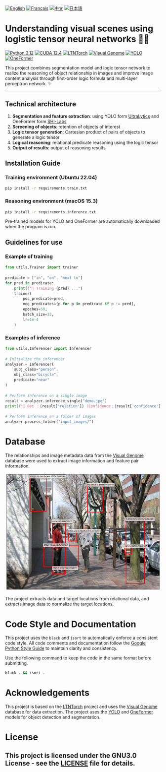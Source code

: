 [![English](https://cdn3.iconfinder.com/data/icons/142-mini-country-flags-16x16px/32/flag-usa2x.png)](/README.md)
[![Français](https://cdn3.iconfinder.com/data/icons/142-mini-country-flags-16x16px/32/flag-france2x.png)](/README/README_fr_FR.md)
[![中文](https://cdn3.iconfinder.com/data/icons/142-mini-country-flags-16x16px/32/flag-china2x.png)](/README/README_zh_CN.md)
[![日本語](https://cdn3.iconfinder.com/data/icons/142-mini-country-flags-16x16px/32/flag-japan2x.png)](/README/README_ja_JP.md)

# Understanding visual scenes using logistic tensor neural networks 🚀🤖

[![Python 3.12](https://img.shields.io/badge/Python-3.12-blue?style=flat-square)](https://www.python.org)
[![CUDA 12.4](https://img.shields.io/badge/CUDA-12.4-red?style=flat-square)](https://developer.nvidia.com/cuda-toolkit)
[![LTNTorch](https://img.shields.io/badge/Project-LTNTorch-9cf?style=flat-square)](https://github.com/tommasocarraro/LTNtorch)
[![Visual Genome](https://img.shields.io/badge/Data-Visual%20Genome-yellow?style=flat-square)](https://homes.cs.washington.edu/~ranjay/visualgenome/index.html)
[![YOLO](https://img.shields.io/badge/Detection-YOLO-orange?style=flat-square)](https://github.com/ultralytics/ultralytics)
[![OneFormer](https://img.shields.io/badge/Segmentation-OneFormer-brightgreen?style=flat-square)](https://github.com/SHI-Labs/OneFormer)

This project combines segmentation model and logic tensor network to realize the reasoning of object relationship in images and improve image content analysis through first-order logic formula and multi-layer perceptron network. ✨

---

## Technical architecture

1. **Segmentation and feature extraction**: using YOLO form [UltraLytics](https://docs.ultralytics.com) and OneFormer form [SHI-Labs](https://www.shi-labs.com)
2. **Screening of objects**: retention of objects of interest
3. **Logic tensor generation**: Cartesian product of pairs of objects to generate a logic tensor
4. **Logical reasoning**: relational predicate reasoning using the logic tensor
5. **Output of results**: output of reasoning results


## Installation Guide

### Training environment (Ubuntu 22.04)
```bash
pip install -r requirements.train.txt
```

### Reasoning environment (macOS 15.3)
```bash
pip install -r requirements.inference.txt
```

Pre-trained models for YOLO and OneFormer are automatically downloaded when the program is run.

## Guidelines for use

### Example of training
```Python
from utils.Trainer import trainer

predicate = ["in", "on", "next to"]
for pred in predicate:
    print(f"🚂 Training {pred} ...")
    trainer(
        pos_predicate=pred,
        neg_predicates=[p for p in predicate if p != pred],
        epoches=50,
        batch_size=32,
        lr=1e-4
    )
```

### Examples of inference
```Python
from utils.Inferencer import Inferencer

# Initialize the inferencer
analyzer = Inferencer(
    subj_class="person",
    obj_class="bicycle",
    predicate="near"
)

# Perform inference on a single image
result = analyzer.inference_single("demo.jpg")
print(f"🔎 Get ：{result['relation']} (Confidence：{result['confidence']:.2f})")

# Perform inference on a folder of images
analyzer.process_folder("input_images/")
```

# Database
The relationships and image metadata data from the [Visual Genome](https://homes.cs.washington.edu/~ranjay/visualgenome/index.html) database were used to extract image information and feature pair information.

![Visual Genole Example](/README/images/Visual_Genome.png)


The project extracts data and target locations from relational data, and extracts image data to normalize the target locations.

# Code Style and Documentation
This project uses the ```black``` and ```isort``` to automatically enforce a consistent code style. All code comments and documentation follow the [Google Python Style Guide](https://google.github.io/styleguide/) to maintain clarity and consistency.


Use the following command to keep the code in the same format before submitting.
```bash
black . && isort . 
```
# Acknowledgements
This project is based on the [LTNTorch](https://github.com/tommasocarraro/LTNtorch) project and uses the [Visual Genome](https://homes.cs.washington.edu/~ranjay/visualgenome/api_beginners_tutorial.html) database for data extraction. The project uses the [YOLO](https://doc.ultralytics.com) and [OneFormer](https://www.shi-labs.com) models for object detection and segmentation.

# License
This project is licensed under the GNU3.0 License - see the [LICENSE](/LICENSE) file for details.
---
